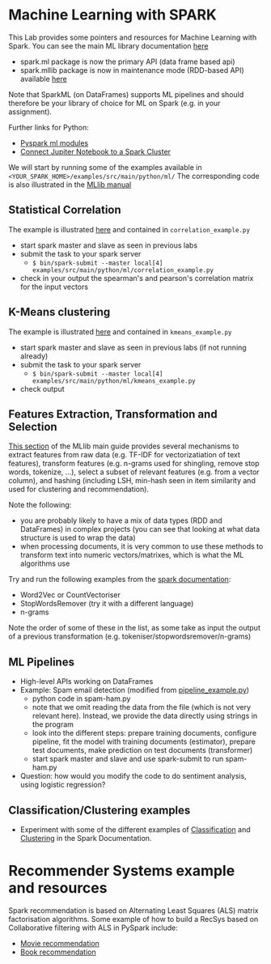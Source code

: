 # Machine Learning with SPARK
This Lab provides some pointers and resources for Machine Learning with Spark.
You can see the main ML library documentation [here](https://spark.apache.org/docs/latest/ml-guide.html)

* spark.ml package is now the primary API (data frame based api)
* spark.mllib package is now in maintenance mode (RDD-based API) available [here](https://spark.apache.org/docs/latest/mllib-guide.html)

<!--Note that we will look into MLlib for the examples below and this is recommended also for backward compatibility with RDDs, but -->
Note that SparkML (on DataFrames) supports ML pipelines and should therefore be your library of choice for ML on Spark (e.g. in your assignment).

<!--Further links for Java:
* Machine Learning with [MLib in Java](https://www.tutorialkart.com/apache-spark/apache-spark-mllib-scalable-machine-learning-library/)-->

Further links for Python: 
<!--* [Pyspark mllib modules](https://spark.apache.org/docs/2.3.0/api/python/pyspark.mllib.html)-->
* [Pyspark ml modules](https://spark.apache.org/docs/latest/api/python/reference/pyspark.ml.html)
* [Connect Jupiter Notebook to a Spark Cluster](https://www.bmc.com/blogs/jupyter-notebooks-apache-spark/)


We will start by running some of the examples available in `<YOUR_SPARK_HOME>/examples/src/main/python/ml/`
The corresponding code is also illustrated in the [MLlib manual](https://spark.apache.org/docs/latest/ml-guide.html)

## Statistical Correlation
The example is illustrated [here](https://spark.apache.org/docs/latest/ml-statistics.html#correlation) and contained in `correlation_example.py`
* start spark master and slave as seen in previous labs
* submit the task to your spark server
  - `$ bin/spark-submit --master local[4] examples/src/main/python/ml/correlation_example.py`
* check in your output the spearman's and pearson's correlation matrix for the input vectors

## K-Means clustering
The example is illustrated [here](https://spark.apache.org/docs/latest/ml-clustering.html#k-means) and contained in `kmeans_example.py`
* start spark master and slave as seen in previous labs (if not running already)
* submit the task to your spark server
  - `$ bin/spark-submit --master local[4] examples/src/main/python/ml/kmeans_example.py`
* check output

## Features Extraction, Transformation and Selection
[This section](https://spark.apache.org/docs/latest/ml-features.html) of the MLlib main guide provides several mechanisms to extract features from raw data (e.g. TF-IDF for vectorizatiation of text features), transform features (e.g. n-grams used for shingling, remove stop words, tokenize, ...), select a subset of relevant features (e.g. from a vector column), and hashing (including LSH, min-hash seen in item similarity and used for clustering and recommendation).

Note the following:
  <!--* some of the functionalities work on RDDs only, some on DataFrames only-->
  * you are probably likely to have a mix of data types (RDD and DataFrames) in complex projects (you can see that looking at what data structure is used to wrap the data) 
  * when processing documents, it is very common to use these methods to transform text into numeric vectors/matrixes, which is what the ML algorithms use

Try and run the following examples from the [spark documentation](https://spark.apache.org/docs/latest/ml-features.html):
  * Word2Vec or CountVectoriser
  * StopWordsRemover (try it with a different language)
  * n-grams 

Note the order of some of these in the list, as some take as input the output of a previous transformation (e.g. tokeniser/stopwordsremover/n-grams)  

## ML Pipelines
  * High-level APIs working on DataFrames
  * Example: Spam email detection (modified from [pipeline_example.py](https://spark.apache.org/docs/latest/ml-pipeline.html#example-pipeline))
    - python code in spam-ham.py
    - note that we omit reading the data from the file (which is not very relevant here). Instead, we provide the data directly using strings in the program
    - look into the different steps: prepare training documents, configure pipeline, fit the model with training documents (estimator), prepare test documents, make prediction on test documents (transformer)
    - start spark master and slave and use spark-submit to run spam-ham.py
  * Question: how would you modify the code to do sentiment analysis, using logistic regression?
  
##  Classification/Clustering examples
 * Experiment with some of the different examples of [Classification](https://spark.apache.org/docs/latest/ml-classification-regression.html) and [Clustering](https://spark.apache.org/docs/latest/ml-clustering.html) in the Spark Documentation.

# Recommender Systems example and resources
Spark recommendation is based on Alternating Least Squares (ALS) matrix factorisation algorithms. Some example of how to build a RecSys based on Collaborative filtering with ALS in PySpark include:
  * [Movie recommendation](https://spark.apache.org/docs/latest/ml-collaborative-filtering.html)
  * [Book recommendation](https://towardsdatascience.com/building-a-recommendation-engine-to-recommend-books-in-spark-f09334d47d67)
  
<!--* [Example Collaborative Filtering](https://www.tutorialspoint.com/pyspark/pyspark_mllib.htm)
Recommendation with Mlib in Python:
Python/Scala: http://ampcamp.berkeley.edu/5/exercises/movie-recommendation-with-mllib.html
https://medium.com/analytics-vidhya/crafting-recommendation-engine-in-pyspark-a7ca242ad40a
PySpark and MLIB tutorial: https://www.tutorialspoint.com/pyspark/pyspark_mllib.htm
Databrics: https://databricks-prod-cloudfront.cloud.databricks.com/public/4027ec902e239c93eaaa8714f173bcfc/3741049972324885/1723574684687027/4413065072037724/latest.html
CollabFiltering with ALS https://towardsdatascience.com/build-recommendation-system-with-pyspark-using-alternating-least-squares-als-matrix-factorisation-ebe1ad2e7679
BookRecommendation: https://towardsdatascience.com/building-a-recommendation-engine-to-recommend-books-in-spark-f09334d47d67 -->

